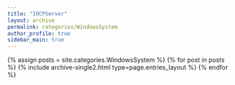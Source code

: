 ```yaml
---
title: "IOCPServer"
layout: archive
permalink: categories/WindowsSystem
author_profile: true
sidebar_main: true
---
```


{% assign posts = site.categories.WindowsSystem %}
{% for post in posts %} {% include archive-single2.html type=page.entries_layout %} {% endfor %}